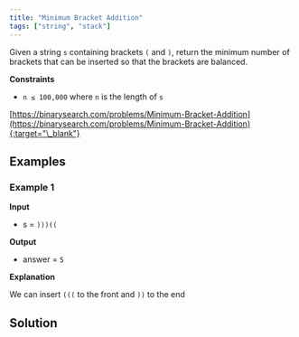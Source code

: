 ```yaml
---
title: "Minimum Bracket Addition"
tags: ["string", "stack"]
---
```


Given a string `s` containing brackets `(` and `)`, return the minimum number of brackets that can be inserted so that the brackets are balanced.

**Constraints**

- `n ≤ 100,000` where `n` is the length of `s`

[https://binarysearch.com/problems/Minimum-Bracket-Addition](https://binarysearch.com/problems/Minimum-Bracket-Addition){:target="\_blank"}

## Examples

### Example 1

**Input**

- s = `)))((`

**Output**

- answer = `5`

**Explanation**

We can insert `(((` to the front and `))` to the end

## Solution

<script src="https://gist.github.com/yaeba/16da7be5123724fcf6eccc25581cef5a.js?file=Minimum-Bracket-Addition.cpp"></script>
